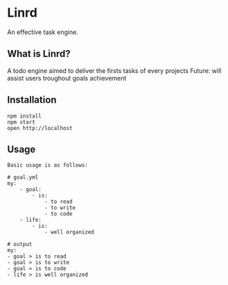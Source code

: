 # Linrd
An effective task engine.

## What is Linrd?
A todo engine aimed to deliver the firsts tasks of every projects
Future: will assist users troughout goals achievement

## Installation
```
npm install
npm start
open http://localhost
```

## Usage
```
Basic usage is as follows:
```

```
# goal.yml
my:
    - goal:
        - is:
            - to read
            - to write
            - to code
    - life:
        - is:
            - well organized
```

```
# output
my:
- goal > is to read
- goal > is to write
- goal > is to code
- life > is well organized
```

